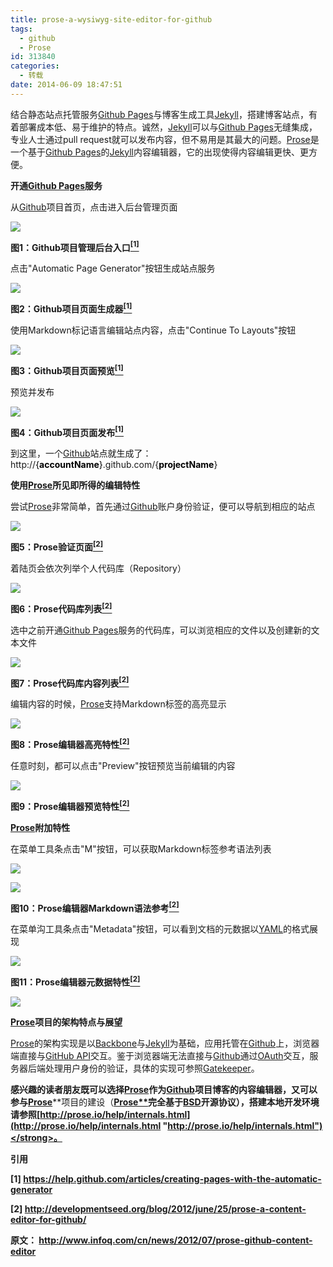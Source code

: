 ```yaml
---
title: prose-a-wysiwyg-site-editor-for-github
tags:
  - github
  - Prose
id: 313840
categories:
  - 转载
date: 2014-06-09 18:47:51
---
```


结合静态站点托管服务[Github Pages](http://pages.github.com/)与博客生成工具[Jekyll](https://github.com/mojombo/jekyll)，搭建博客站点，有着部署成本低、易于维护的特点。诚然，[Jekyll](https://github.com/mojombo/jekyll)可以与[Github Pages](http://pages.github.com/)无缝集成，专业人士通过pull request就可以发布内容，但不易用是其最大的问题。[Prose](http://prose.io/)是一个基于[Github Pages](http://pages.github.com/)的[Jekyll](https://github.com/mojombo/jekyll)内容编辑器，它的出现使得内容编辑更快、更方便。

**开通**[**Github Pages**](http://pages.github.com/)**服务**

从[Github](https://github.com)项目首页，点击进入后台管理页面

![](http://infoqstatic.com/resource/news/2012/07/prose-github-content-editor/zh/resources/20120520-dhb4uhf7gx977wfwqbg36wsnxu.png)

**图1：Github项目管理后台入口[<sup>[1]</sup>](#_Ref1)**

点击"Automatic Page Generator"按钮生成站点服务

![](http://infoqstatic.com/resource/news/2012/07/prose-github-content-editor/zh/resources/20120602-cqg5dkfeiqd85m5ghah6k1tnff.png)

**图2：Github项目页面生成器[<sup>[1]</sup>](#_Ref1)**

使用Markdown标记语言编辑站点内容，点击"Continue To Layouts"按钮

![](http://infoqstatic.com/resource/news/2012/07/prose-github-content-editor/zh/resources/page-generator-picker.png)

**图3：Github项目页面预览[<sup>[1]</sup>](#_Ref1)**

预览并发布

![](http://infoqstatic.com/resource/news/2012/07/prose-github-content-editor/zh/resources/page-generator-publish.png)

**图4：Github项目页面发布[<sup>[1]</sup>](#_Ref1)**

到这里，一个[Github](https://github.com)站点就生成了：http://<span style="color: #000000;">{**accountName**}</span>.github.com/{**<span style="color: #000000;">projectName</span>**}

**使用**[**Prose**](http://prose.io/)**所见即所得的编辑特性**

尝试[Prose](http://prose.io/)非常简单，首先通过[Github](https://github.com/)账户身份验证，便可以导航到相应的站点

![](http://infoqstatic.com/resource/news/2012/07/prose-github-content-editor/zh/resources/7441016028_3afa9a6397.jpg)

**图5：Prose验证页面[<sup>[2]</sup>](#_Ref2)**

着陆页会依次列举个人代码库（Repository）

![](http://infoqstatic.com/resource/news/2012/07/prose-github-content-editor/zh/resources/7441015894_f6866937f5.jpg)

**图6：Prose代码库列表[<sup>[2]</sup>](#_Ref2)**

选中之前开通[Github Pages](http://pages.github.com/)服务的代码库，可以浏览相应的文件以及创建新的文本文件

![](http://infoqstatic.com/resource/news/2012/07/prose-github-content-editor/zh/resources/7441016120_903bacee4d.jpg)

**图7：Prose代码库内容列表[<sup>[2]</sup>](#_Ref2)**

编辑内容的时候，[Prose](http://prose.io/)支持Markdown标签的高亮显示

![](http://infoqstatic.com/resource/news/2012/07/prose-github-content-editor/zh/resources/7441016244_3d4d614a25.jpg)

**图8：Prose编辑器高亮特性[<sup>[2]</sup>](#_Ref2)**

任意时刻，都可以点击"Preview"按钮预览当前编辑的内容

![](http://infoqstatic.com/resource/news/2012/07/prose-github-content-editor/zh/resources/7441016420_2c2a215a5f.jpg)

**图9：Prose编辑器预览特性[<sup>[2]</sup>](#_Ref2)**

[**Prose**](http://prose.io/)**附加特性**

在菜单工具条点击"M"按钮，可以获取Markdown标签参考语法列表

![](http://infoqstatic.com/resource/news/2012/07/prose-github-content-editor/zh/resources/synta.jpg)

![](http://infoqstatic.com/resource/news/2012/07/prose-github-content-editor/zh/resources/7441015648_6e0833877a.jpg)

**图10：Prose编辑器Markdown语法参考[<sup>[2]</sup>](#_Ref2)**

在菜单沟工具条点击"Metadata"按钮，可以看到文档的元数据以[YAML](http://www.yaml.org/)的格式展现

![](http://infoqstatic.com/resource/news/2012/07/prose-github-content-editor/zh/resources/meta.jpg)

**图11：Prose编辑器元数据特性[<sup>[2]</sup>](#_Ref2)**

![](http://infoqstatic.com/resource/news/2012/07/prose-github-content-editor/zh/resources/7441015476_2c81e4f182.jpg)

[**Prose**](http://prose.io/)**项目的架构特点与展望**

[Prose](http://prose.io/)的架构实现是以[Backbone](http://backbonejs.org/)与[Jekyll](https://github.com/mojombo/jekyll)为基础，应用托管在[Github](https://github.com/)上，浏览器端直接与[GitHub API](http://developer.github.com/v3/)交互。鉴于浏览器端无法直接与[Github](https://github.com/)通过[OAuth](http://en.wikipedia.org/wiki/OAuth)交互，服务器后端处理用户身份的验证，具体的实现可参照[Gatekeeper](https://github.com/prose/gatekeeper)。

**感兴趣的读者朋友既可以选择**[**Prose**](http://prose.io/)**作为**[**Github**](https://github.com/)**项目博客的内容编辑器，又可以参与**[**Prose**](http://prose.io/)**项目的建设（[<strong>Prose**](http://prose.io/)完全基于[BSD](http://en.wikipedia.org/wiki/BSD_licenses)开源协议），搭建本地开发环境请参照[http://prose.io/help/internals.html](http://prose.io/help/internals.html "http://prose.io/help/internals.html")</strong>。

**引用**

<a name="_Ref1"></a>[1] https://help.github.com/articles/creating-pages-with-the-automatic-generator

<a name="_Ref2"></a>[2] http://developmentseed.org/blog/2012/june/25/prose-a-content-editor-for-github/

原文： http://www.infoq.com/cn/news/2012/07/prose-github-content-editor